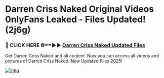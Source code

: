 # Darren Criss Naked Original Videos 0nlyFans Leaked - Files Updated! (2j6g)

<h3>🔴 CLICK HERE 🌐==►► <a href="https://tinyurl.com/yckcrads" rel="nofollow">Darren Criss Naked Updated Files</a></h3>

Get Darren Criss Naked and all content. Now you can access all videos and pictures of Darren Criss Naked. New Updated Files 2025!

[![2j6g](https://i.imgur.com/hpKpOFt.gif)](https://tinyurl.com/yckcrads)
